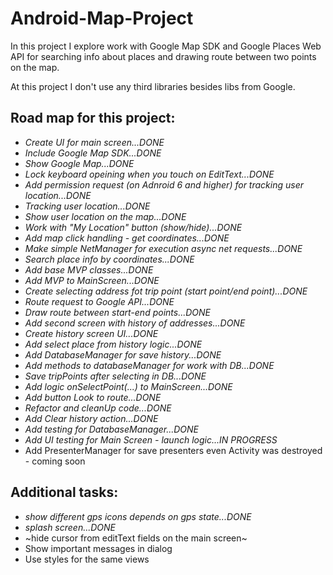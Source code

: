 # Android-Map-Project
In this project I explore work with Google Map SDK and Google Places Web API for searching info about places and drawing 
route between two points on the map.

At this project I don't use any third libraries besides libs from Google. 

## Road map for this project:
- *Create UI for main screen...DONE*
- *Include Google Map SDK...DONE*
- *Show Google Map...DONE*
- *Lock keyboard opeining when you touch on EditText...DONE*
- *Add permission request (on Adnroid 6 and higher) for tracking user location...DONE*
- *Tracking user location...DONE*
- *Show user location on the map...DONE*
- *Work with "My Location" button (show/hide)...DONE*
- *Add map click handling - get coordinates...DONE*
- *Make simple NetManager for execution async net requests...DONE*
- *Search place info by coordinates...DONE*
- *Add base MVP classes...DONE*
- *Add MVP to MainScreen...DONE*
- *Create selecting address fot trip point (start point/end point)...DONE*
- *Route request to Google API...DONE*
- *Draw route between start-end points...DONE*
- *Add second screen with history of addresses...DONE*
- *Create history screen UI...DONE*
- *Add select place from history logic...DONE*
- *Add DatabaseManager for save history...DONE*
- *Add methods to databaseManager for work with DB...DONE*
- *Save tripPoints after selecting in DB...DONE*
- *Add logic onSelectPoint(...) to MainScreen...DONE*
- *Add button Look to route...DONE*
- *Refactor and cleanUp code...DONE*
- *Add Clear history action...DONE*
- *Add testing for DatabaseManager...DONE*
- *Add UI testing for Main Screen - launch logic...IN PROGRESS*
- Add PresenterManager for save presenters even Activity was destroyed - coming soon

## Additional tasks:
- *show different gps icons depends on gps state...DONE*
- *splash screen...DONE*
- ~hide cursor from editText fields on the main screen~ 
- Show important messages in dialog
- Use styles for the same views
